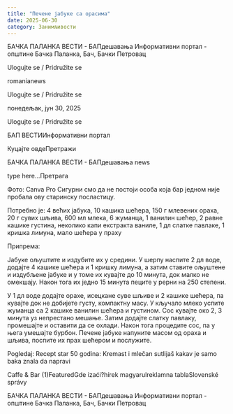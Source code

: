 ```yaml
---
title: "Печене јабуке са орасима"
date: 2025-06-30
category: Занимљивости
---
```


БАЧКА ПАЛАНКА ВЕСТИ - БАПдешавања Информативни портал - општине Бачка Паланка, Бач, Бачки Петровац

Ulogujte se / Pridružite se

romanianews

Ulogujte se / Pridružite se

понедељак, јун 30, 2025

Ulogujte se / Pridružite se

БАП ВЕСТИИнформативни портал

Куцајте овдеПретражи

БАЧКА ПАЛАНКА ВЕСТИ - БАПдешавања news

type here...Претрага

Фото: Canva Pro
            Сигурни смо да не постоји особа која бар једном није пробала ову старинску посластицу. 

Потребно је:
4 већих јабука,
10 кашика шећера,
150 г млевених ораха,
20 г сувих шљива,
600 мл млека,
6 жуманца,
1 ванилин шећер,
2 равне кашике густина,
неколико капи екстракта ваниле,
1 дл слатке павлаке,
1 кришка лимуна,
мало шећера у праху


Припрема:


Јабуке ољуштите и издубите их у средини. У шерпу наспите 2 дл воде, додајте 4 кашике шећера и 1 кришку лимуна, а затим ставите ољуштене и издубљене јабуке и у томе их кувајте до 10 минута, док малко не омекшају.
Након тога их једно 15 минута пеците у рерни на 250 степени.


У 1 дл воде додајте орахе, исецкане суве шљиве и 2 кашике шећера, па кувајте док не добијете густу, компактну масу.
У кључало млеко успите жуманца са 2 кашике ванилин шећера и густином. Сос кувајте око 2, 3 минута уз непрестано мешање.
Затим додајте слатку павлаку, промешајте и оставити да се охлади. Након тога процедите сос, па у њега умешајте бурбон. Печене јабуке напуните масом од ораха и шљива, поспите их прах шећером и послужите.













Pogledaj: Recept star 50 godina: Kremast i mlečan sutlijaš kakav je samo baka znala da napravi

Caffe & Bar (1)FeaturedGde izaći?hírek magyarulreklamna tablaSlovenské správy

БАЧКА ПАЛАНКА ВЕСТИ - БАПдешавања Информативни портал - општине Бачка Паланка, Бач, Бачки Петровац
